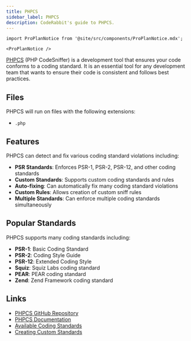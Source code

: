 ```yaml
---
title: PHPCS
sidebar_label: PHPCS
description: CodeRabbit's guide to PHPCS.
---
```


```mdx-code-block
import ProPlanNotice from '@site/src/components/ProPlanNotice.mdx';

<ProPlanNotice />
```

[PHPCS](https://github.com/squizlabs/PHP_CodeSniffer) (PHP CodeSniffer) is a development tool that ensures your code conforms to a coding standard. It is an essential tool for any development team that wants to ensure their code is consistent and follows best practices.

## Files

PHPCS will run on files with the following extensions:

- `.php`

## Features

PHPCS can detect and fix various coding standard violations including:

- **PSR Standards**: Enforces PSR-1, PSR-2, PSR-12, and other coding standards
- **Custom Standards**: Supports custom coding standards and rules
- **Auto-fixing**: Can automatically fix many coding standard violations
- **Custom Rules**: Allows creation of custom sniff rules
- **Multiple Standards**: Can enforce multiple coding standards simultaneously

## Popular Standards

PHPCS supports many coding standards including:

- **PSR-1**: Basic Coding Standard
- **PSR-2**: Coding Style Guide
- **PSR-12**: Extended Coding Style
- **Squiz**: Squiz Labs coding standard
- **PEAR**: PEAR coding standard
- **Zend**: Zend Framework coding standard

## Links

- [PHPCS GitHub Repository](https://github.com/squizlabs/PHP_CodeSniffer)
- [PHPCS Documentation](https://github.com/squizlabs/PHP_CodeSniffer/wiki)
- [Available Coding Standards](https://github.com/squizlabs/PHP_CodeSniffer/wiki/Coding-Standards)
- [Creating Custom Standards](https://github.com/squizlabs/PHP_CodeSniffer/wiki/Coding-Standards#creating-a-coding-standard)
